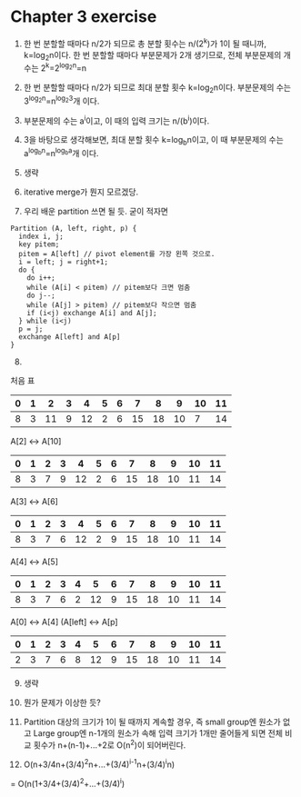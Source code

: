 # Chapter 3 exercise

1. 한 번 분할할 때마다 n/2가 되므로 총 분할 횟수는 n/(2<sup>k</sup>)가 1이 될 때니까, k=log<sub>2</sub>n이다. 한 번 분할할 때마다 부분문제가 2개 생기므로, 전체 부분문제의 개수는 2<sup>k</sup>=2<sup>log<sub>2</sub>n</sup>=n

2. 한 번 분할할 때마다 n/2가 되므로 최대 분할 횟수 k=log<sub>2</sub>n이다. 부분문제의 수는 3<sup>log<sub>2</sub>n</sup>=n<sup>log<sub>2</sub>3</sup>개 이다.

3. 부분문제의 수는 a<sup>i</sup>이고, 이 때의 입력 크기는 n/(b<sup>i</sup>)이다.

4. 3을 바탕으로 생각해보면, 최대 분할 횟수 k=log<sub>b</sub>n이고, 이 때 부분문제의 수는 a<sup>log<sub>b</sub>n</sup>=n<sup>log<sub>b</sub>a</sup>개 이다.

5. 생략

6. iterative merge가 뭔지 모르겠당.

7. 우리 배운 partition 쓰면 될 듯.
굳이 적자면
```
Partition (A, left, right, p) {
  index i, j;
  key pitem;
  pitem = A[left] // pivot element를 가장 왼쪽 것으로.
  i = left; j = right+1;
  do {
    do i++;
    while (A[i] < pitem) // pitem보다 크면 멈춤
    do j--;
    while (A[j] > pitem) // pitem보다 작으면 멈춤
    if (i<j) exchange A[i] and A[j];
  } while (i<j)
  p = j;
  exchange A[left] and A[p]
}
```

8.
처음 표

0|1|2|3|4|5|6|7|8|9|10|11
---|---|---|---|---|---|---|---|---|---|---|---
8|3|11|9|12|2|6|15|18|10|7|14

A[2] <-> A[10]
  
0|1|2|3|4|5|6|7|8|9|10|11
---|---|---|---|---|---|---|---|---|---|---|---
8|3|7|9|12|2|6|15|18|10|11|14

A[3] <-> A[6]

0|1|2|3|4|5|6|7|8|9|10|11
---|---|---|---|---|---|---|---|---|---|---|---
8|3|7|6|12|2|9|15|18|10|11|14

A[4] <-> A[5]

0|1|2|3|4|5|6|7|8|9|10|11
---|---|---|---|---|---|---|---|---|---|---|---
8|3|7|6|2|12|9|15|18|10|11|14

A[0] <-> A[4] (A[left] <-> A[p]

0|1|2|3|4|5|6|7|8|9|10|11
---|---|---|---|---|---|---|---|---|---|---|---
2|3|7|6|8|12|9|15|18|10|11|14

9. 생략

10. 뭔가 문제가 이상한 듯?

11. Partition 대상의 크기가 1이 될 때까지 계속할 경우, 즉 small group엔 원소가 없고 Large group엔 n-1개의 원소가 속해 입력 크기가 1개만 줄어들게 되면 전체 비교 횟수가 n+(n-1)+...+2로 O(n<sup>2</sup>)이 되어버린다.

12. <p>O(n+3/4n+(3/4)<sup>2</sup>n+...+(3/4)<sup>i-1</sup>n+(3/4)<sup>i</sup>n)
= O(n(1+3/4+(3/4)<sup>2</sup>+...+(3/4)<sup>i</sup>)</p>
